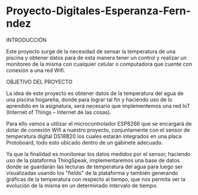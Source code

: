 # Proyecto-Digitales-Esperanza-Fern-ndez
INTRODUCCIÓN

Este proyecto surge de la necesidad de sensar la temperatura de una piscina y obtener datos para de esta manera tener un control y realizar un monitoreo de la misma con cualquier celular o computadora que cuente con conexión a una red Wifi.


OBJETIVO DEL PROYECTO

La idea de este proyecto es obtener datos de la temperatura del agua de una piscina hogareña, donde para lograr tal fin y haciendo uso de lo aprendido en la asignatura, será necesario que implementemos una red IoT (Internet of Things – Internet de las cosas).

Para ello vamos a utilizar el microcontrolador ESP8266 que se encargará de dotar de conexión Wifi a nuestro proyecto, conjuntamente con el sensor de temperatura digital DS18B20 los cuales estarán integrados en una placa Protoboard, todo esto ubicado dentro de un gabinete adecuado.

Ya que la finalidad es monitorear los datos medidos por el sensor, haciendo uso de la plataforma ThingSpeak, implementaremos una base de datos donde se guardarán las lecturas de temperatura del agua para luego ser visualizadas usando los "fields" de la plataforma y también generando gráficas de la temperatura con respecto al tiempo, que nos permita ver la evolución de la misma en un determinado intervalo de tiempo.
